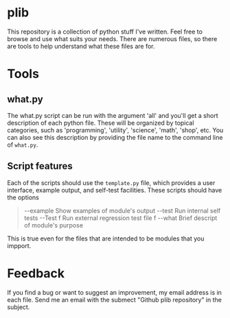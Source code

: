 # plib

This repository is a collection of python stuff I've written.  Feel
free to browse and use what suits your needs.  There are numerous
files, so there are tools to help understand what these files are
for.

# Tools

## what.py

The what.py script can be run with the argument 'all' and you'll get
a short description of each python file.  These will be organized by 
topical categories, such as 'programming', 'utility', 'science', 
'math', 'shop', etc.  You can also see this description by providing the
file name to the command line of `what.py`.

## Script features

Each of the scripts should use the `template.py` file, which provides 
a user interface, example output, and self-test facilities.  These
scripts should have the options

>  --example   Show examples of module's output
>  --test      Run internal self tests
>  --Test f    Run external regression test file f
>  --what      Brief descript of module's purpose

This is true even for the files that are intended to be modules that you
impport.

# Feedback

If you find a bug or want to suggest an improvement, my email
address is in each file.  Send me an email with the submect "Github
plib repository" in the subject.
